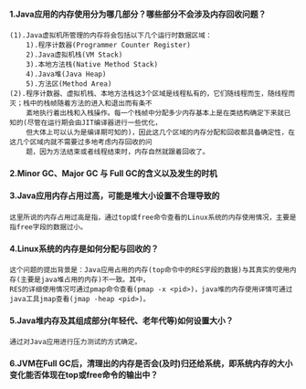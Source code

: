 #### 1.Java应用的内存使用分为哪几部分？哪些部分不会涉及内存回收问题？
```
(1).Java虚拟机所管理的内存将会包括以下几个运行时数据区域：
    1).程序计数器(Programmer Counter Register) 
    2).Java虚拟机栈(VM Stack)
    3).本地方法栈(Native Method Stack)
    4).Java堆(Java Heap)
    5).方法区(Method Area)
(2).程序计数器、虚拟机栈、本地方法栈这3个区域是线程私有的，它们随线程而生，随线程而灭；栈中的栈帧随着方法的进入和退出而有条不
    紊地执行着出栈和入栈操作。每一个栈帧中分配多少内存基本上是在类结构确定下来就已知的(尽管在运行期会由JIT编译器进行一些优化，
    但大体上可以认为是编译期可知的)，因此这几个区域的内存分配和回收都具备确定性，在这几个区域内就不需要过多地考虑内存回收的问
    题，因为方法结束或者线程结束时，内存自然就跟着回收了。
```

#### 2.Minor GC、Major GC 与 Full GC的含义以及发生的时机

#### 3.Java应用内存占用过高，可能是堆大小设置不合理导致的
```
这里所说的内存占用过高是指，通过top或free命令查看的Linux系统的内存使用情况，主要是指free字段的数据过小。
```

#### 4.Linux系统的内存是如何分配与回收的？
```
这个问题的提出背景是：Java应用占用的内存(top命令中的RES字段的数据)与其真实的使用内存(主要是java堆占用的内存)不一致。其中，
RES的详细使用情况可通过pmap命令查看(pmap -x <pid>)，java堆的内存使用详情可通过java工具jmap查看(jmap -heap <pid>)。
```

#### 5.Java堆内存及其组成部分(年轻代、老年代等)如何设置大小？
```
通过对Java应用进行压力测试的方式确定。
```

#### 6.JVM在Full GC后，清理出的内存是否会(及时)归还给系统，即系统内存的大小变化能否体现在top或free命令的输出中？







